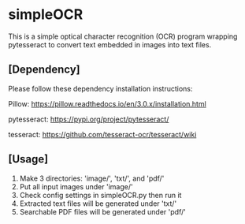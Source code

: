 # simpleOCR
This is a simple optical character recognition (OCR) program wrapping 
pytesseract to convert text embedded in images into text files.

## [Dependency]
Please follow these dependency installation instructions:

Pillow:
https://pillow.readthedocs.io/en/3.0.x/installation.html

pytesseract:
https://pypi.org/project/pytesseract/

tesseract:
https://github.com/tesseract-ocr/tesseract/wiki


## [Usage]
1) Make 3 directories: 'image/', 'txt/', and 'pdf/'
2) Put all input images under 'image/'
3) Check config settings in simpleOCR.py then run it
4) Extracted text files will be generated under 'txt/'
5) Searchable PDF files will be generated under 'pdf/'

